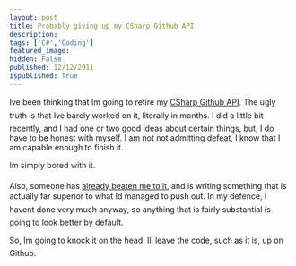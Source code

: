 ```yaml
---
layout: post
title: Probably giving up my CSharp Github API
description: 
tags: ['C#','Coding']
featured_image: 
hidden: False
published: 12/12/2011
ispublished: True
---
```

<p>Ive been thinking that Im going to retire my <a href="https://github.com/sgrassie/csharp-github-api" target="_blank">CSharp Github API</a>. The ugly truth is that Ive barely worked on it, literally in months. I did a little bit recently, and I had one or two good ideas about certain things, but, I do have to be honest with myself. I am not not admitting defeat, I know that I am capable enough to finish it. </p>  <p>Im simply bored with it.</p>  <p>Also, someone has <a href="https://github.com/erikzaadi/GithubSharp" target="_blank">already beaten me to it</a>, and is writing something that is actually far superior to what Id managed to push out. In my defence, I havent done very much anyway, so anything that is fairly substantial is going to look better by default.</p>  <p>So, Im going to knock it on the head. Ill leave the code, such as it is, up on Github.</p>
